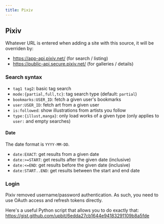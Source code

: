 ```yaml
---
title: Pixiv
---
```



## Pixiv

Whatever URL is entered when adding a site with this source, it will be overriden by:

* <https://app-api.pixiv.net/> (for search / listing)
* <https://public-api.secure.pixiv.net/> (for galleries / details)

### Search syntax

* `tag1 tag2`: basic tag search
* `mode:{partial,full,tc}`: tag search type (default: `partial`)
* `bookmarks:USER_ID`: fetch a given user's bookmarks
* `user:USER_ID`: fetch art from a given user
* `is:followed`: show illustrations from artists you follow
* `type:{illust,manga}`: only load works of a given type (only applies to `user:` and empty searches)

#### Date
The date format is `YYYY-MM-DD`.

* `date:EXACT`: get results from a given date
* `date:>=START`: get results after the given date (inclusive)
* `date:<=END`: get results before the given date (inclusive)
* `date:START..END`: get results between the start and end date

### Login

Pixiv removed username/password authentication.
As such, you need to use OAuth access and refresh tokens directly.

Here's a useful Python script that allows you to do exactly that:  
<https://gist.github.com/upbit/6edda27cb1644e94183291109b8a5fde>